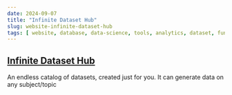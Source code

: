 ```yaml
---
date: 2024-09-07
title: "Infinite Dataset Hub"
slug: website-infinite-dataset-hub
tags: [ website, database, data-science, tools, analytics, dataset, fun ]
---
```


## [Infinite Dataset Hub][1]

An endless catalog of datasets, created just for you. It can generate data on any subject/topic

   [1]: https://huggingface.co/spaces/infinite-dataset-hub/infinite-dataset-hub
